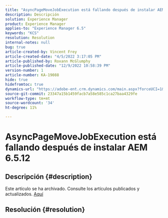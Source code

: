 ```yaml
---
title: "AsyncPageMoveJobExecution está fallando después de instalar AEM 6.5.12"
description: Descripción
solution: Experience Manager
product: Experience Manager
applies-to: "Experience Manager 6.5"
keywords: "KCS"
resolution: Resolution
internal-notes: null
bug: true
article-created-by: Vincent Frey
article-created-date: "4/5/2022 3:17:05 PM"
article-published-by: Roxann McGlumphy
article-published-date: "12/9/2022 10:58:39 PM"
version-number: 1
article-number: KA-19088
hide: true
hidefromtoc: true
dynamics-url: "https://adobe-ent.crm.dynamics.com/main.aspx?forceUCI=1&pagetype=entityrecord&etn=knowledgearticle&id=a9c8686e-f3b4-ec11-983f-000d3a5d0d94"
source-git-commit: 23347a15b1459facb7a58e585c1ca27baa4329fe
workflow-type: tm+mt
source-wordcount: '34'
ht-degree: 11%

---
```


# AsyncPageMoveJobExecution está fallando después de instalar AEM 6.5.12

## Descripción {#description}

Este artículo se ha archivado. Consulte los artículos publicados y actualizados. [Aquí](https://experienceleague.adobe.com/search.html#sort=relevancy)

## Resolución {#resolution}


